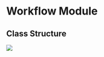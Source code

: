 # Workflow Module

## Class Structure

<img src="https://www.plantuml.com/plantuml/png/lLJ1Zfim4Btp5LQEAsNLNb6rMHRSR5fYQ239CVA2cre1Wy1E6rNzzmvES498MLLgzuJzPkRDy_ZXnrhIIgeyiomcL8wSHF8zbuVuK3Bqqq9eIJwJO4rW5Ju716zSn_TXCySudf4fhBp0NSunYJSB_6M9ezZwTQAAUR9ZCf9KghhB50TU09yPsOIBOBh0KQHtmB2QuRNc91W-haDSxFlOCvnEMLR5dcQtM4DClACa9mJU5PGXjC2Vi1jVCCIqtk4z4x8vOPSWYfru6MtSPuTCiMTu7Dz0G99ajAwHLoGg1vA6WASsyWknXQLaWWfferX_0H0qPpQAPCLrF6LrKl5Iya9SeBIPEQGz5KN6g00agHYLB7M0oeF5kU-wg7PVi-BxQtqbbzc_R6nySTMOYvJziD7is1GcQdSSz3-KQ5kzElWauwm1Gd3t0VPGoRU2GOjbpQe6q4vYrH6Ot51QQu_P7Hy3d2hMYfhSq6cGfyEHsYZNrXlMtTTvKqM_RKzNUxwqZz7CllgFkX8T2HDuKP9TQQKjRYEJ0Z2mA3EscyfKcGvTvTlrC_z-frDhtCxBy8V93qrHkw78Ss1evI7qLmunpyf7ddMdOJ9CPC13giekvrC8UJfK7_MPsCflXif8DNzYN-t010PjTsQODCSnLue-ZCTeT3SoRri_PDuKosgJqDtueHio4IY2mEdQBElu1HH0VSSd11Z63mrcsf5LQ5ajNqkZAmm8Y2uoDmNya62IMmjfjDNOkTOs0g5UyujGeMIfT46D84rNMfSyEk-4wtrJzUx-_lq8pLd-0lTqpc_azOKyCf6gFFiD">
